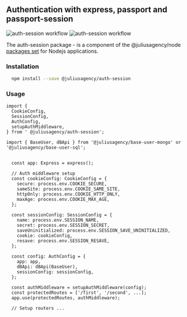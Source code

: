 ## Authentication with express, passport and passport-session
![auth-session workflow](https://github.com/juliusagency/jla-node-monorepo/actions/workflows/auth-session-test.yaml/badge.svg)
![auth-session workflow](https://github.com/juliusagency/jla-node-monorepo/actions/workflows/auth-session-github.yaml/badge.svg)

The auth-session package - is a component of the @juliusagency/node [packages set](https://github.com/JuliusAgency/node-packages-set) for Nodejs applications.  

### Installation
```bash
  npm install --save @juliusagency/auth-session
```

### Usage  
```
import {
  CookieConfig,
  SessionConfig,
  AuthConfig,
  setupAuthMiddleware,
} from ' @juliusagency/auth-session';

import { BaseUser, dBApi } from '@juliusagency/base-user-mongo' or '@juliusagency/base-user-sql';


  const app: Express = express();

  // Auth middleware setup
  const cookieConfig: CookieConfig = {
    secure: process.env.COOKIE_SECURE,
    sameSite: process.env.COOKIE_SAME_SITE,
    httpOnly: process.env.COOKIE_HTTP_ONLY,
    maxAge: process.env.COOKIE_MAX_AGE,
  };

  const sessionConfig: SessionConfig = {
    name: process.env.SESSION_NAME,
    secret: process.env.SESSION_SECRET,
    saveUninitialized: process.env.SESSION_SAVE_UNINITIALIZED,
    cookie: cookieConfig,
    resave: process.env.SESSION_RESAVE,
  };

  const config: AuthConfig = {
    app: app,
    dBApi: dBApi(BaseUser),
    sessionConfig: sessionConfig,
  };

  const authMiddleware = setupAuthMiddleware(config);
  const protectedRoutes = ['/first', '/second', ...];
  app.use(protectedRoutes, authMiddleware);

  // Setup routers ...

```